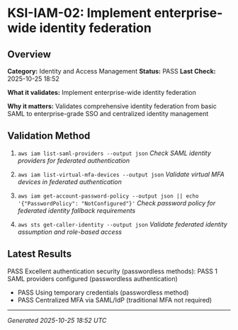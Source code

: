 # KSI-IAM-02: Implement enterprise-wide identity federation

## Overview

**Category:** Identity and Access Management
**Status:** PASS
**Last Check:** 2025-10-25 18:52

**What it validates:** Implement enterprise-wide identity federation

**Why it matters:** Validates comprehensive identity federation from basic SAML to enterprise-grade SSO and centralized identity management

## Validation Method

1. `aws iam list-saml-providers --output json`
   *Check SAML identity providers for federated authentication*

2. `aws iam list-virtual-mfa-devices --output json`
   *Validate virtual MFA devices in federated authentication*

3. `aws iam get-account-password-policy --output json || echo '{"PasswordPolicy": "NotConfigured"}'`
   *Check password policy for federated identity fallback requirements*

4. `aws sts get-caller-identity --output json`
   *Validate federated identity assumption and role-based access*

## Latest Results

PASS Excellent authentication security (passwordless methods): PASS 1 SAML providers configured (passwordless authentication)
- PASS Using temporary credentials (passwordless method)
- PASS Centralized MFA via SAML/IdP (traditional MFA not required)

---
*Generated 2025-10-25 18:52 UTC*